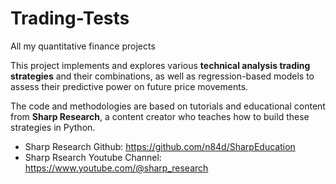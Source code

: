 # Trading-Tests
All my quantitative finance projects

This project implements and explores various **technical analysis trading strategies** and their combinations, as well as regression-based models to assess their predictive power on future price movements.  

The code and methodologies are based on tutorials and educational content from **Sharp Research**, a content creator who teaches how to build these strategies in Python.

- Sharp Research Github: https://github.com/n84d/SharpEducation
- Sharp Rsearch Youtube Channel: https://www.youtube.com/@sharp_research
